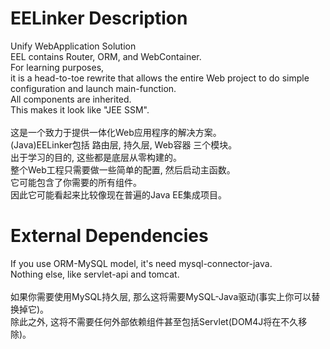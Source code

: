# EELinker Description
Unify WebApplication Solution
<br>EEL contains Router, ORM, and WebContainer.
<br>For learning purposes,
<br>it is a head-to-toe rewrite that allows the entire Web project to do simple configuration and launch main-function.
<br>All components are inherited.
<br>This makes it look like "JEE SSM".
<br><br>
这是一个致力于提供一体化Web应用程序的解决方案。
<br>(Java)EELinker包括 路由层, 持久层, Web容器 三个模块。
<br>出于学习的目的, 这些都是底层从零构建的。
<br>整个Web工程只需要做一些简单的配置, 然后启动主函数。
<br>它可能包含了你需要的所有组件。
<br>因此它可能看起来比较像现在普遍的Java EE集成项目。

# External Dependencies
If you use ORM-MySQL model, it's need mysql-connector-java.
<br>
Nothing else, like servlet-api and tomcat.
<br><br>
如果你需要使用MySQL持久层, 那么这将需要MySQL-Java驱动(事实上你可以替换掉它)。
<br>除此之外, 这将不需要任何外部依赖组件甚至包括Servlet(DOM4J将在不久移除)。
